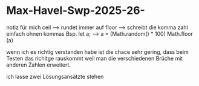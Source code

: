 # Max-Havel-Swp-2025-26-   


notiz für mich ceil --> rundet immer auf
                floor --> schreibt die komma zahl einfach ohnen kommas
Bsp.
let a;
--> a = (Math.random() * 100)
Math.floor (a)

wenn ich es richtig verstanden habe ist die chace sehr gering, dass beim Testen das richitge rauskommt weil man die verschiedenen Brüche mit anderen Zahlen erweitert.

ich lasse zwei Lösungsansätzte stehen 